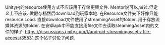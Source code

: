 Unity内的resource使用方式不应该用于存储更替文件.
Mentor说可以,做过.但定义上不应该.
做假存档然后download到玩家本地.
在Resource文件夹下好像只能resource.Load.
直接download文件使用了streamingAsset的folder.
用于存放流媒体资源的folder.
在安卓apk中不能直接用file文件去读取steamingAsset内的文件的样子.
https://discussions.unity.com/t/android-streamingassets-file-access/35531
这个帖子讨论了问题.
